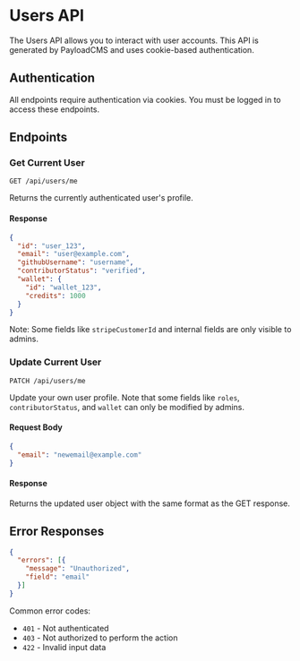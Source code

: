 # Users API

The Users API allows you to interact with user accounts. This API is generated by PayloadCMS and uses cookie-based authentication.

## Authentication

All endpoints require authentication via cookies. You must be logged in to access these endpoints.

## Endpoints

### Get Current User

```http
GET /api/users/me
```

Returns the currently authenticated user's profile.

#### Response

```json
{
  "id": "user_123",
  "email": "user@example.com",
  "githubUsername": "username",
  "contributorStatus": "verified",
  "wallet": {
    "id": "wallet_123",
    "credits": 1000
  }
}
```

Note: Some fields like `stripeCustomerId` and internal fields are only visible to admins.

### Update Current User

```http
PATCH /api/users/me
```

Update your own user profile. Note that some fields like `roles`, `contributorStatus`, and `wallet` can only be modified by admins.

#### Request Body

```json
{
  "email": "newemail@example.com"
}
```

#### Response

Returns the updated user object with the same format as the GET response.

## Error Responses

```json
{
  "errors": [{
    "message": "Unauthorized",
    "field": "email"
  }]
}
```

Common error codes:
- `401` - Not authenticated
- `403` - Not authorized to perform the action
- `422` - Invalid input data 